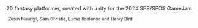 2D fantasy platformer, created with unity for the 2024 SPS/SPGS GameJam

<sub>-Zubin Maudgil, Sam Christie, Lucas Ildefonso and Henry Bird</sub>
